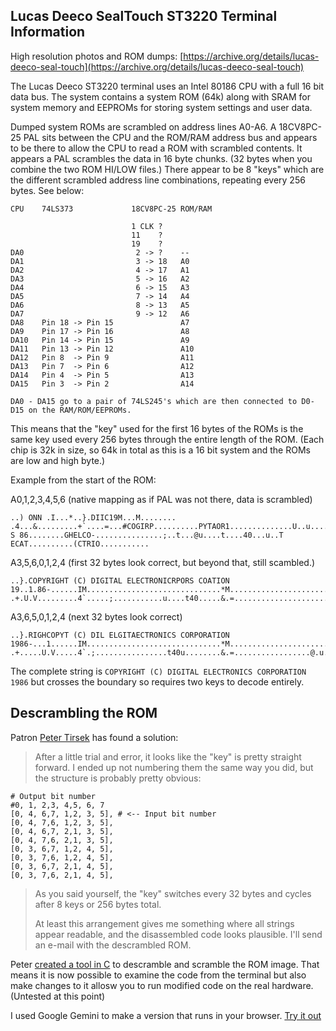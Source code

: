 ## Lucas Deeco SealTouch ST3220 Terminal Information 

High resolution photos and ROM dumps: [https://archive.org/details/lucas-deeco-seal-touch](https://archive.org/details/lucas-deeco-seal-touch)

The Lucas Deeco ST3220 terminal uses an Intel 80186 CPU with a full 16 bit data bus. The system contains a system ROM (64k) along with SRAM for system memory and EEPROMs for storing system settings and user data.

Dumped system ROMs are scrambled on address lines A0-A6. A 18CV8PC-25 PAL sits between the CPU and the ROM/RAM address bus and appears to be there to allow the CPU to read a ROM with scrambled contents. It appears a PAL scrambles the data in 16 byte chunks. (32 bytes when you combine the two ROM HI/LOW files.) There appear to be 8 "keys" which are the different scrambled address line combinations, repeating every 256 bytes. See below:

```
CPU    74LS373             18CV8PC-25 ROM/RAM

                           1 CLK ?
                           11    ?
                           19    ?
DA0                         2 -> ?    --
DA1                         3 -> 18   A0
DA2                         4 -> 17   A1
DA3                         5 -> 16   A2
DA4                         6 -> 15   A3
DA5                         7 -> 14   A4
DA6                         8 -> 13   A5
DA7                         9 -> 12   A6
DA8    Pin 18 -> Pin 15               A7
DA9    Pin 17 -> Pin 16               A8
DA10   Pin 14 -> Pin 15               A9
DA11   Pin 13 -> Pin 12               A10
DA12   Pin 8  -> Pin 9                A11
DA13   Pin 7  -> Pin 6                A12
DA14   Pin 4  -> Pin 5                A13
DA15   Pin 3  -> Pin 2                A14

DA0 - DA15 go to a pair of 74LS245's which are then connected to D0-D15 on the RAM/ROM/EEPROMs. 
```

This means that the "key" used for the first 16 bytes of the ROMs is the same key used every 256 bytes through the entire length of the ROM. (Each chip is 32k in size, so 64k in total as this is a 16 bit system and the ROMs are low and high byte.)

Example from the start of the ROM:

A0,1,2,3,4,5,6 (native mapping as if PAL was not there, data is scrambled)
```
..) ONN .I...*..}.DIIC19M...M........ .4...&.........+`....=...#COGIRP..........PYTAOR1..............U..u............V..........RIL S 86........GHELCO-...............;..t...@u....t....40...u..T ECAT..........(CTRIO...........
```

A3,5,6,0,1,2,4 (first 32 bytes look correct, but beyond that, still scambled.)
```
..}.COPYRIGHT (C) DIGITAL ELECTRONICRPORS COATION 19..1.86-......IM..............................*M............................................T...........t...). .+.U.V.........4`.....;...........u....t40.....&.=.....................@.u.$.....#....u.......
```

A3,6,5,0,1,2,4 (next 32 bytes look correct)
```
..}.RIGHCOPYT (C) DIL ELGITAECTRONICS CORPORATION 1986-...1......IM..............................*M............................................T.......t.......). .+.....U.V.....4`.;................t40u........&.=.................@.u.....$.....#u...........
```

The complete string is `COPYRIGHT (C) DIGITAL ELECTRONICS CORPORATION 1986` but crosses the boundary so requires two keys to decode entirely.

## Descrambling the ROM

Patron [Peter Tirsek](https://github.com/tirsek/lucasdeeco) has found a solution:

>After a little trial and error, it looks like the "key" is pretty  straight forward. I ended up not numbering them the same way you did, 
 but the structure is probably pretty obvious:

```
# Output bit number
#0, 1, 2,3, 4,5, 6, 7
[0, 4, 6,7, 1,2, 3, 5], # <-- Input bit number
[0, 4, 7,6, 1,2, 3, 5],
[0, 4, 6,7, 2,1, 3, 5],
[0, 4, 7,6, 2,1, 3, 5],
[0, 3, 6,7, 1,2, 4, 5],
[0, 3, 7,6, 1,2, 4, 5],
[0, 3, 6,7, 2,1, 4, 5],
[0, 3, 7,6, 2,1, 4, 5],
```

>As you said yourself, the "key" switches every 32 bytes and cycles after 8 keys or 256 bytes total.
>
>At least this arrangement gives me something where all strings appear  readable, and the disassembled code looks plausible. I'll send an e-mail with the descrambled ROM.

Peter [created a tool in C](https://github.com/misterblack1/lucasdeeco/tree/main/rom_descrambler) to descramble and scramble the ROM image. That means it is now possible to examine the code from the terminal but also make changes to it allosw you to run modified code on the real hardware. (Untested at this point)

I used Google Gemini to make a version that runs in your browser. [Try it out](https://htmlpreview.github.io/?https://raw.githubusercontent.com/misterblack1/lucasdeeco/refs/heads/main/Lucas%20Deeco%20ROM%20(de)scrambler.html)
